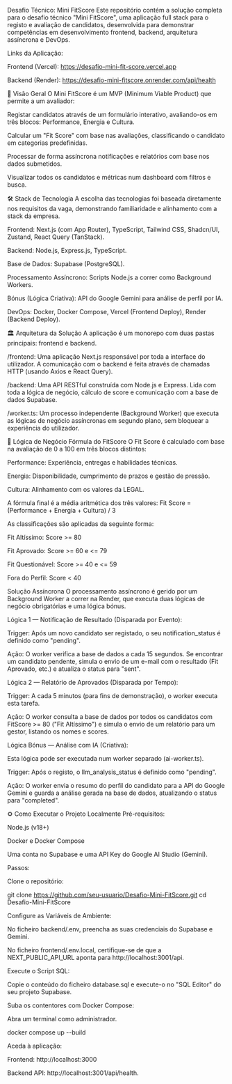 Desafio Técnico: Mini FitScore
Este repositório contém a solução completa para o desafio técnico "Mini FitScore", uma aplicação full stack para o registo e avaliação de candidatos, desenvolvida para demonstrar competências em desenvolvimento frontend, backend, arquitetura assíncrona e DevOps.

Links da Aplicação:

Frontend (Vercel): https://desafio-mini-fit-score.vercel.app

Backend (Render): https://desafio-mini-fitscore.onrender.com/api/health

🚀 Visão Geral
O Mini FitScore é um MVP (Minimum Viable Product) que permite a um avaliador:

Registar candidatos através de um formulário interativo, avaliando-os em três blocos: Performance, Energia e Cultura.

Calcular um "Fit Score" com base nas avaliações, classificando o candidato em categorias predefinidas.

Processar de forma assíncrona notificações e relatórios com base nos dados submetidos.

Visualizar todos os candidatos e métricas num dashboard com filtros e busca.

🛠️ Stack de Tecnologia
A escolha das tecnologias foi baseada diretamente nos requisitos da vaga, demonstrando familiaridade e alinhamento com a stack da empresa.

Frontend: Next.js (com App Router), TypeScript, Tailwind CSS, Shadcn/UI, Zustand, React Query (TanStack).

Backend: Node.js, Express.js, TypeScript.

Base de Dados: Supabase (PostgreSQL).

Processamento Assíncrono: Scripts Node.js a correr como Background Workers.

Bónus (Lógica Criativa): API do Google Gemini para análise de perfil por IA.

DevOps: Docker, Docker Compose, Vercel (Frontend Deploy), Render (Backend Deploy).

🏛️ Arquitetura da Solução
A aplicação é um monorepo com duas pastas principais: frontend e backend.

/frontend: Uma aplicação Next.js responsável por toda a interface do utilizador. A comunicação com o backend é feita através de chamadas HTTP (usando Axios e React Query).

/backend: Uma API RESTful construída com Node.js e Express. Lida com toda a lógica de negócio, cálculo de score e comunicação com a base de dados Supabase.

/worker.ts: Um processo independente (Background Worker) que executa as lógicas de negócio assíncronas em segundo plano, sem bloquear a experiência do utilizador.

🧠 Lógica de Negócio
Fórmula do FitScore
O Fit Score é calculado com base na avaliação de 0 a 100 em três blocos distintos:

Performance: Experiência, entregas e habilidades técnicas.

Energia: Disponibilidade, cumprimento de prazos e gestão de pressão.

Cultura: Alinhamento com os valores da LEGAL.

A fórmula final é a média aritmética dos três valores:
Fit Score = (Performance + Energia + Cultura) / 3

As classificações são aplicadas da seguinte forma:

Fit Altíssimo: Score >= 80

Fit Aprovado: Score >= 60 e <= 79

Fit Questionável: Score >= 40 e <= 59

Fora do Perfil: Score < 40

Solução Assíncrona
O processamento assíncrono é gerido por um Background Worker a correr na Render, que executa duas lógicas de negócio obrigatórias e uma lógica bónus.

Lógica 1 — Notificação de Resultado (Disparada por Evento):

Trigger: Após um novo candidato ser registado, o seu notification_status é definido como "pending".

Ação: O worker verifica a base de dados a cada 15 segundos. Se encontrar um candidato pendente, simula o envio de um e-mail com o resultado (Fit Aprovado, etc.) e atualiza o status para "sent".

Lógica 2 — Relatório de Aprovados (Disparada por Tempo):

Trigger: A cada 5 minutos (para fins de demonstração), o worker executa esta tarefa.

Ação: O worker consulta a base de dados por todos os candidatos com FitScore >= 80 ("Fit Altíssimo") e simula o envio de um relatório para um gestor, listando os nomes e scores.

Lógica Bónus — Análise com IA (Criativa):

Esta lógica pode ser executada num worker separado (ai-worker.ts).

Trigger: Após o registo, o llm_analysis_status é definido como "pending".

Ação: O worker envia o resumo do perfil do candidato para a API do Google Gemini e guarda a análise gerada na base de dados, atualizando o status para "completed".

⚙️ Como Executar o Projeto Localmente
Pré-requisitos:

Node.js (v18+)

Docker e Docker Compose

Uma conta no Supabase e uma API Key do Google AI Studio (Gemini).

Passos:

Clone o repositório:

git clone https://github.com/seu-usuario/Desafio-Mini-FitScore.git
cd Desafio-Mini-FitScore

Configure as Variáveis de Ambiente:

No ficheiro backend/.env, preencha as suas credenciais do Supabase e Gemini.

No ficheiro frontend/.env.local, certifique-se de que a NEXT_PUBLIC_API_URL aponta para http://localhost:3001/api.

Execute o Script SQL:

Copie o conteúdo do ficheiro database.sql e execute-o no "SQL Editor" do seu projeto Supabase.

Suba os contentores com Docker Compose:

Abra um terminal como administrador.

docker compose up --build

Aceda à aplicação:

Frontend: http://localhost:3000

Backend API: http://localhost:3001/api/health.